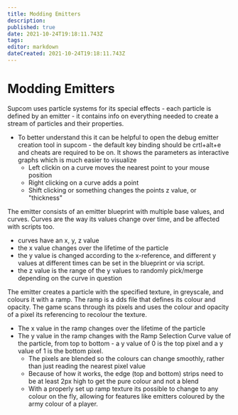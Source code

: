```yaml
---
title: Modding Emitters
description: 
published: true
date: 2021-10-24T19:18:11.743Z
tags: 
editor: markdown
dateCreated: 2021-10-24T19:18:11.743Z
---
```


# Modding Emitters

Supcom uses particle systems for its special effects - each particle is defined by an emitter - it contains info on everything needed to create a stream of particles and their properties.

- To better understand this it can be helpful to open the debug emitter creation tool in supcom - the default key binding should be crtl+alt+e and cheats are required to be on. It shows the parameters as interactive graphs which is much easier to visualize
	- Left clickin on a curve moves the nearest point to your mouse position
	- Right clicking on a curve adds a point	
	- Shift clicking or something changes the points z value, or "thickness"

The emitter consists of an emitter blueprint with multiple base values, and curves. Curves are the way its values change over time, and be affected with scripts too.

- curves have an x, y, z value
- the x value changes over the lifetime of the particle
- the y value is changed according to the x-reference, and different y values at different times can be set in the blueprint or via script.
- the z value is the range of the y values to randomly pick/merge depending on the curve in question


The emitter creates a particle with the specified texture, in greyscale, and colours it with a ramp. The ramp is a dds file that defines its colour and opacity. The game scans through its pixels and uses the colour and opacity of a pixel its referencing to recolour the texture.

- The x value in the ramp changes over the lifetime of the particle
- The y value in the ramp changes with the Ramp Selection Curve value of the particle, from top to bottom - a y value of 0 is the top pixel and a y value of 1 is the bottom pixel.
	- The pixels are blended so the colours can change smoothly, rather than just reading the nearest pixel value
	- Because of how it works, the edge (top and bottom) strips need to be at least 2px high to get the pure colour and not a blend
	- With a properly set up ramp texture its possible to change to any colour on the fly, allowing for features like emitters coloured by the army colour of a player.